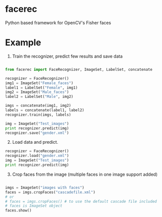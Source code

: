 facerec
=======

Python based framework for OpenCV's Fisher faces

Example
========

1. Train the recognizer, predict few results and save data

``` python

from facerec import FaceRecognizer, ImageSet, LabelSet, concatenate

recognizer = FaceRecognizer()
img1 = ImageSet("Female_faces")
label1 = LabelSet("Female", img1)
img2 = ImageSet("Male_faces")
label2 = LabelSet("Male", img2)

imgs = concatenate(img1, img2)
labels = concatenate(label1, label2)
recognizer.train(imgs, labels)

img = ImageSet("Test_images")
print recognizer.predict(img)
recognizer.save("gender.xml")
```

2. Load data and predict.

``` python
recognizer = FaceRecognizer()
recognizer.load("gender.xml")
img = ImageSet("Test_images")
print recognizer.predict(img)
```

3. Crop faces from the image (multiple faces in one image support added)

``` python

imgs = ImageSet("images with faces")
faces = imgs.cropFaces("cascadefile.xml")
# or
# faces = imgs.cropFaces() # to use the default cascade file included
# faces is ImageSet object
faces.show()
```